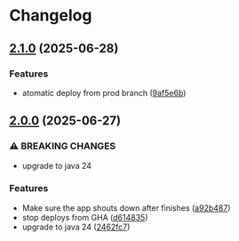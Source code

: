 # Changelog

## [2.1.0](https://github.com/stunor92/OriGo-Batch/compare/v2.0.0...v2.1.0) (2025-06-28)


### Features

* atomatic deploy from prod branch ([9af5e6b](https://github.com/stunor92/OriGo-Batch/commit/9af5e6b1262bac65dcaf23ff53d941138495bd13))

## [2.0.0](https://github.com/stunor92/OriGo-Batch/compare/v1.0.2...v2.0.0) (2025-06-27)


### ⚠ BREAKING CHANGES

* upgrade to java 24

### Features

* Make sure the app shouts down after finishes ([a92b487](https://github.com/stunor92/OriGo-Batch/commit/a92b487578b2d84a29b2c55354c4626407cea4ff))
* stop deploys from GHA ([d614835](https://github.com/stunor92/OriGo-Batch/commit/d614835fe085d07ee85338307906d1ff31dbde69))
* upgrade to java 24 ([2462fc7](https://github.com/stunor92/OriGo-Batch/commit/2462fc7f6c6cd2ae137b932bcb190ed79ae40fd2))
